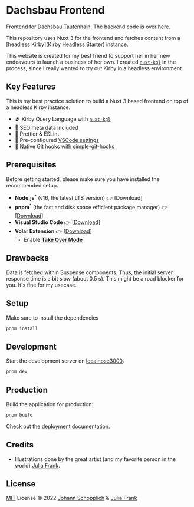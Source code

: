 # Dachsbau Frontend

Frontend for [Dachsbau Tautenhain](https://dachsbau.netlify.app). The backend code is [over here](https://johannschopplich.com/github/dachsbau-backend).

This repository uses Nuxt 3 for the frontend and fetches content from a [headless Kirby]([Kirby Headless Starter](https://github.com/johannschopplich/kirby-headless-starter)) instance.

This website is created for my best friend to support her in her new endeavours to launch a business of her own. I created [`nuxt-kql`](https://nuxt-kql.jhnn.dev) in the process, since I really wanted to try out Kirby in a headless environment.

## Key Features

This is my best practice solution to build a Nuxt 3 based frontend on top of a headless Kirby instance.

- 🫂 Kirby Query Language with [`nuxt-kql`](https://nuxt-kql.jhnn.dev)
- 🔎 SEO meta data included
- 📐 Prettier & ESLint
- 🔢 Pre-configured [VSCode settings](./.vscode/settings.json)
- 🐶 Native Git hooks with [simple-git-hooks](https://github.com/toplenboren/simple-git-hooks)

## Prerequisites

Before getting started, please make sure you have installed the recommended setup.

- **Node.js**<sup>\*</sup> (v16, the latest LTS version) 👉 [[Download](https://nodejs.org/en/download/)]
- **pnpm**<sup>\*</sup> (the fast and disk space efficient package manager) 👉 [[Download](https://pnpm.io/installation#nodejs-is-preinstalled)]
- **Visual Studio Code** 👉 [[Download](https://code.visualstudio.com/)]
- **Volar Extension** 👉 [[Download](https://marketplace.visualstudio.com/items?itemName=johnsoncodehk.volar)]
  - Enable [**Take Over Mode**](https://vuejs.org/guide/typescript/overview.html#takeover-mode)

## Drawbacks

Data is fetched within Suspense components. Thus, the initial server response time is a bit slow (about 0.5 s). This might be a road blocker for you. It's fine for my usecase.

## Setup

Make sure to install the dependencies

```bash
pnpm install
```

## Development

Start the development server on [localhost:3000](http://localhost:3000):

```bash
pnpm dev
```

## Production

Build the application for production:

```bash
pnpm build
```

Check out the [deployment documentation](https://v3.nuxtjs.org/docs/deployment).

## Credits

- Illustrations done by the great artist (and my favorite person in the world) [Julia Frank](https://www.instagram.com/extra.wagon/).

## License

[MIT](./LICENSE) License © 2022 [Johann Schopplich](https://github.com/johannschopplich) & [Julia Frank](https://www.instagram.com/mum.mal.mini/)
